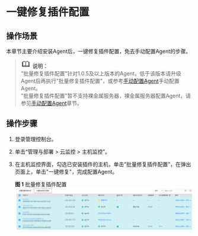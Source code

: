 # 一键修复插件配置<a name="ZH-CN_TOPIC_0127536712"></a>

## 操作场景<a name="zh-cn_topic_0085245599_zh-cn_topic_0078544024_section10035481163223"></a>

本章节主要介绍安装Agent后，一键修复插件配置，免去手动配置Agent的步骤。

>![](public_sys-resources/icon-note.gif) **说明：**   
>"批量修复插件配置"针对1.0.5及以上版本的Agent，低于该版本请升级Agent后再执行"批量修复插件配置"，或参考[手动配置Agent](手动配置Agent.md)手动配置Agent。  
>"批量修复插件配置"暂不支持裸金属服务器，裸金属服务器配置Agent，请参见[手动配置Agent](手动配置Agent.md)章节。  

## 操作步骤<a name="section438643513521"></a>

1.  登录管理控制台。
2.  单击“管理与部署 \> 云监控 \> 主机监控”。
3.  在主机监控界面，勾选已安装插件的主机，单击"批量修复插件配置"，在弹出页面上，单击"一键修复"，完成配置Agent。

    **图 1**  批量修复插件配置<a name="zh-cn_topic_0085245599_fig1134181110321"></a>  
    ![](figures/批量修复插件配置.png "批量修复插件配置")


